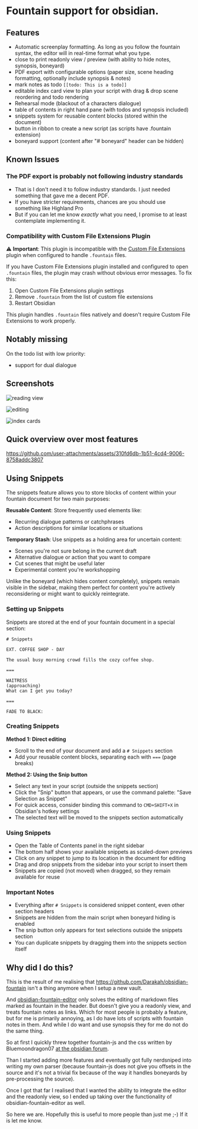 # Fountain support for obsidian.

## Features

- Automatic screenplay formatting. As long as you follow the fountain syntax, the editor will in real-time format what you type.
- close to print readonly view / preview (with ability to hide notes, synopsis, boneyard)
- PDF export with configurable options (paper size, scene heading formatting, optionally include synopsis & notes)
- mark notes as todo `[[todo: This is a todo]]`
- editable index card view to plan your script with drag & drop scene reordering and todo rendering
- Rehearsal mode (blackout of a characters dialogue)
- table of contents in right hand pane (with todos and synopsis included)
- snippets system for reusable content blocks (stored within the document)
- button in ribbon to create a new script (as scripts have .fountain extension)
- boneyard support (content after "# boneyard" header can be hidden)

## Known Issues

### The PDF export is probably not following industry standards

- That is I don't need it to follow industry standards. I just needed something that gave me a decent PDF.
- If you have stricter requirements, chances are you should use something like Highland Pro
- But if you can let me know *exactly* what you need, I promise to at least contemplate implementing it.

### Compatibility with Custom File Extensions Plugin

⚠️ **Important**: This plugin is incompatible with the [Custom File Extensions](https://obsidian.md/plugins?search=Custom%20File%20Extensions) plugin when configured to handle `.fountain` files.

If you have Custom File Extensions plugin installed and configured to open `.fountain` files, the plugin may crash without obvious error messages. To fix this:

1. Open Custom File Extensions plugin settings
2. Remove `.fountain` from the list of custom file extensions
3. Restart Obsidian

This plugin handles `.fountain` files natively and doesn't require Custom File Extensions to work properly.

## Notably missing

On the todo list with low priority:

- support for dual dialogue

## Screenshots

![reading view](https://github.com/user-attachments/assets/56ddc475-4417-4b7b-b916-669cd3e29dce)

![editing](https://github.com/user-attachments/assets/eae1ec17-5fd6-458e-a936-5182c8e4f0da)

![index cards](https://github.com/user-attachments/assets/0f0a7c3b-f7a6-4ad7-a809-75da6991d103)

## Quick overview over most features

https://github.com/user-attachments/assets/310fd6db-1b51-4cd4-9006-8758addc3807

## Using Snippets

The snippets feature allows you to store blocks of content within your fountain document for two main purposes:

**Reusable Content**: Store frequently used elements like:
- Recurring dialogue patterns or catchphrases
- Action descriptions for similar locations or situations

**Temporary Stash**: Use snippets as a holding area for uncertain content:
- Scenes you're not sure belong in the current draft
- Alternative dialogue or action that you want to compare
- Cut scenes that might be useful later
- Experimental content you're workshopping

Unlike the boneyard (which hides content completely), snippets remain visible in the sidebar, making them perfect for content you're actively reconsidering or might want to quickly reintegrate.

### Setting up Snippets

Snippets are stored at the end of your fountain document in a special section:

```fountain
# Snippets

EXT. COFFEE SHOP - DAY

The usual busy morning crowd fills the cozy coffee shop.

===

WAITRESS
(approaching)
What can I get you today?

===

FADE TO BLACK:
```

### Creating Snippets

**Method 1: Direct editing**
- Scroll to the end of your document and add a `# Snippets` section
- Add your reusable content blocks, separating each with `===` (page breaks)

**Method 2: Using the Snip button**
- Select any text in your script (outside the snippets section)
- Click the "Snip" button that appears, or use the command palette: "Save Selection as Snippet"
- For quick access, consider binding this command to `CMD+SHIFT+X` in Obsidian's hotkey settings
- The selected text will be moved to the snippets section automatically

### Using Snippets

- Open the Table of Contents panel in the right sidebar
- The bottom half shows your available snippets as scaled-down previews
- Click on any snippet to jump to its location in the document for editing
- Drag and drop snippets from the sidebar into your script to insert them
- Snippets are copied (not moved) when dragged, so they remain available for reuse

### Important Notes

- Everything after `# Snippets` is considered snippet content, even other section headers
- Snippets are hidden from the main script when boneyard hiding is enabled
- The snip button only appears for text selections outside the snippets section
- You can duplicate snippets by dragging them into the snippets section itself

## Why did I do this?

This is the result of me realising that https://github.com/Darakah/obsidian-fountain isn't a thing
anymore  when I setup a new vault.

And [obsidian-fountain-editor](https://github.com/chuangcaleb/obsidian-fountain-editor) only solves
the editing of markdown files marked as fountain in the header. But doesn't give you a readonly view,
and treats fountain notes as links.  Which for most people is probably a feature, but for me is
primarily annoying, as I do have lots of scripts with fountain notes in them. And while I do want
and use synopsis they for me do not do the same thing.

So at first I quickly threw together fountain-js and the css written by Bluemoondragon07
[at the obsidian forum](https://forum.obsidian.md/t/pro-screenwriting-snippet-write-screenplays-in-markdown-fountain-plugin-styling-canvas-index-cards-and-well-formatted-export/62477).

Than I started adding more features  and eventually got fully nerdsniped into writing my
own parser (because fountain-js does not give you offsets in the source and it's not
a trivial fix because of the way it handles boneyards by pre-processing the source).

Once I got that far I realised that I wanted the ability to integrate the editor and the
readonly view, so I ended up taking over the functionality of obsidian-fountain-editor
as well.

So here we are. Hopefully this is useful to more people than just me ;-) If it is let me know.
